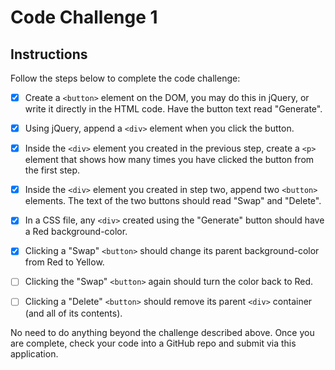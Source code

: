 # Code Challenge 1

## Instructions
Follow the steps below to complete the code challenge:

- [X] Create a `<button>` element on the DOM, you may do this in jQuery, or write it directly in the HTML code. Have the button text read "Generate".

- [X] Using jQuery, append a `<div>` element when you click the button.

- [X] Inside the `<div>` element you created in the previous step, create a `<p>` element that shows how many times you have clicked the button from the first step.

- [X] Inside the `<div>` element you created in step two, append two `<button>` elements. The text of the two buttons should read "Swap" and "Delete".

- [X] In a CSS file, any `<div>` created using the "Generate" button should have a Red background-color.

- [X] Clicking a "Swap" `<button>` should change its parent background-color from Red to Yellow.

- [ ] Clicking the "Swap" `<button>` again should turn the color back to Red.

- [ ] Clicking a "Delete" `<button>` should remove its parent `<div>` container (and all of its contents).

No need to do anything beyond the challenge described above. Once you are complete, check your code into a GitHub repo and submit via this application.